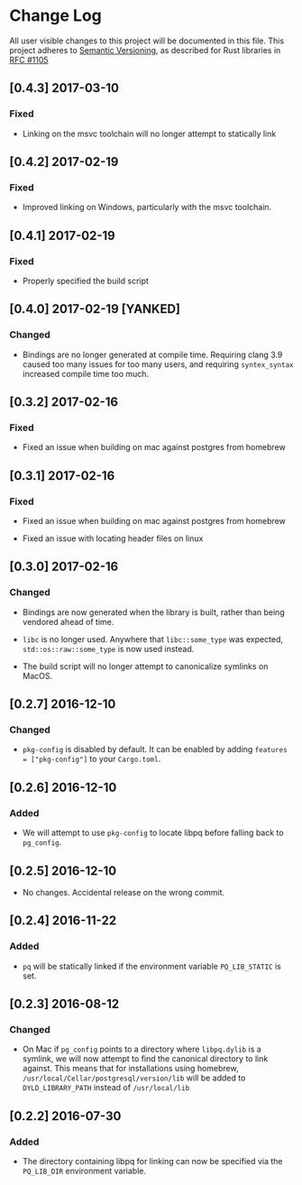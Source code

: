 # Change Log
All user visible changes to this project will be documented in this file.
This project adheres to [Semantic Versioning](http://semver.org/), as described
for Rust libraries in [RFC #1105](https://github.com/rust-lang/rfcs/blob/master/text/1105-api-evolution.md)

## [0.4.3] 2017-03-10

### Fixed

- Linking on the msvc toolchain will no longer attempt to statically link

## [0.4.2] 2017-02-19

### Fixed

- Improved linking on Windows, particularly with the msvc toolchain.

## [0.4.1] 2017-02-19

### Fixed

- Properly specified the build script

## [0.4.0] 2017-02-19 [YANKED]

### Changed

- Bindings are no longer generated at compile time. Requiring clang 3.9 caused
  too many issues for too many users, and requiring `syntex_syntax` increased
  compile time too much.

## [0.3.2] 2017-02-16

### Fixed

- Fixed an issue when building on mac against postgres from homebrew

## [0.3.1] 2017-02-16

### Fixed

- Fixed an issue when building on mac against postgres from homebrew

- Fixed an issue with locating header files on linux

## [0.3.0] 2017-02-16

### Changed

- Bindings are now generated when the library is built, rather than being
  vendored ahead of time.

- `libc` is no longer used. Anywhere that `libc::some_type` was expected,
  `std::os::raw::some_type` is now used instead.

- The build script will no longer attempt to canonicalize symlinks on MacOS.

## [0.2.7] 2016-12-10

### Changed

- `pkg-config` is disabled by default. It can be enabled by adding `features =
  ["pkg-config"]` to your `Cargo.toml`.

## [0.2.6] 2016-12-10

### Added

- We will attempt to use `pkg-config` to locate libpq before falling back to
  `pg_config`.

## [0.2.5] 2016-12-10

- No changes. Accidental release on the wrong commit.

## [0.2.4] 2016-11-22

### Added

- `pq` will be statically linked if the environment variable `PQ_LIB_STATIC` is
  set.

## [0.2.3] 2016-08-12

### Changed

- On Mac if `pg_config` points to a directory where `libpq.dylib` is a symlink,
  we will now attempt to find the canonical directory to link against. This
  means that for installations using homebrew,
  `/usr/local/Cellar/postgresql/version/lib` will be added to `DYLD_LIBRARY_PATH`
  instead of `/usr/local/lib`

## [0.2.2] 2016-07-30

### Added

- The directory containing libpq for linking can now be specified via the
  `PQ_LIB_DIR` environment variable.
